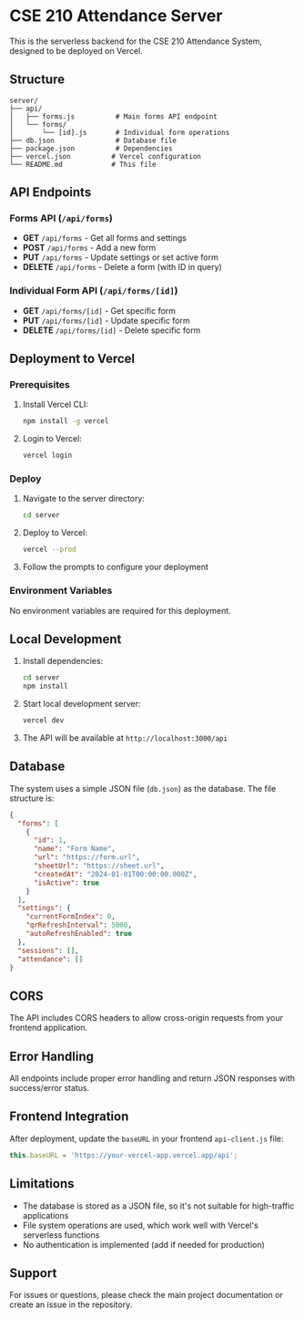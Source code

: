 # CSE 210 Attendance Server

This is the serverless backend for the CSE 210 Attendance System, designed to be deployed on Vercel.

## Structure

```
server/
├── api/
│   ├── forms.js          # Main forms API endpoint
│   └── forms/
│       └── [id].js       # Individual form operations
├── db.json               # Database file
├── package.json          # Dependencies
├── vercel.json          # Vercel configuration
└── README.md            # This file
```

## API Endpoints

### Forms API (`/api/forms`)

- **GET** `/api/forms` - Get all forms and settings
- **POST** `/api/forms` - Add a new form
- **PUT** `/api/forms` - Update settings or set active form
- **DELETE** `/api/forms` - Delete a form (with ID in query)

### Individual Form API (`/api/forms/[id]`)

- **GET** `/api/forms/[id]` - Get specific form
- **PUT** `/api/forms/[id]` - Update specific form
- **DELETE** `/api/forms/[id]` - Delete specific form

## Deployment to Vercel

### Prerequisites

1. Install Vercel CLI:
   ```bash
   npm install -g vercel
   ```

2. Login to Vercel:
   ```bash
   vercel login
   ```

### Deploy

1. Navigate to the server directory:
   ```bash
   cd server
   ```

2. Deploy to Vercel:
   ```bash
   vercel --prod
   ```

3. Follow the prompts to configure your deployment

### Environment Variables

No environment variables are required for this deployment.

## Local Development

1. Install dependencies:
   ```bash
   cd server
   npm install
   ```

2. Start local development server:
   ```bash
   vercel dev
   ```

3. The API will be available at `http://localhost:3000/api`

## Database

The system uses a simple JSON file (`db.json`) as the database. The file structure is:

```json
{
  "forms": [
    {
      "id": 1,
      "name": "Form Name",
      "url": "https://form.url",
      "sheetUrl": "https://sheet.url",
      "createdAt": "2024-01-01T00:00:00.000Z",
      "isActive": true
    }
  ],
  "settings": {
    "currentFormIndex": 0,
    "qrRefreshInterval": 5000,
    "autoRefreshEnabled": true
  },
  "sessions": [],
  "attendance": []
}
```

## CORS

The API includes CORS headers to allow cross-origin requests from your frontend application.

## Error Handling

All endpoints include proper error handling and return JSON responses with success/error status.

## Frontend Integration

After deployment, update the `baseURL` in your frontend `api-client.js` file:

```javascript
this.baseURL = 'https://your-vercel-app.vercel.app/api';
```

## Limitations

- The database is stored as a JSON file, so it's not suitable for high-traffic applications
- File system operations are used, which work well with Vercel's serverless functions
- No authentication is implemented (add if needed for production)

## Support

For issues or questions, please check the main project documentation or create an issue in the repository.
